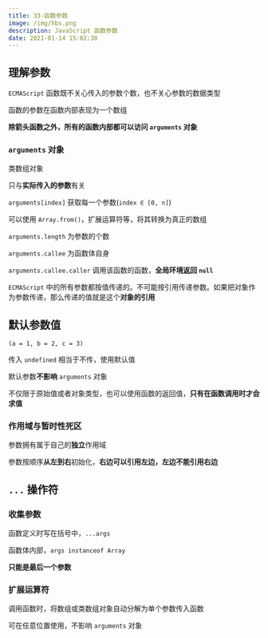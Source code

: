 ```yaml
---
title: 33-函数参数
image: /img/hbs.png
description: JavaScript 函数参数
date: 2021-01-14 15:02:38
---
```



## 理解参数

`ECMAScript` 函数既不关心传入的参数个数，也不关心参数的数据类型

函数的参数在函数内部表现为一个数组

**除箭头函数之外，所有的函数内部都可以访问 `arguments` 对象**

### `arguments` 对象

类数组对象

只与**实际传入的参数**有关

`arguments[index]` 获取每一个参数(`index ∈ [0, n]`)

可以使用 `Array.from()`，扩展运算符等，将其转换为真正的数组

`arguments.length` 为参数的个数

`arguments.callee` 为函数体自身

`arguments.callee.caller` 调用该函数的函数，**全局环境返回 `null`**

`ECMAScript` 中的所有参数都按值传递的。不可能按引用传递参数。如果把对象作为参数传递，那么传递的值就是这个**对象的引用**

## 默认参数值

`(a = 1, b = 2, c = 3)`

传入 `undefined` 相当于不传，使用默认值

默认参数**不影响** `arguments` 对象

不仅限于原始值或者对象类型，也可以使用函数的返回值，**只有在函数调用时才会求值**

### 作用域与暂时性死区

参数拥有属于自己的**独立**作用域

参数按顺序**从左到右**初始化，**右边可以引用左边，左边不能引用右边**

## `...` 操作符

### 收集参数

函数定义时写在括号中，`...args`

函数体内部，`args instanceof Array`

**只能是最后一个参数**

### 扩展运算符

调用函数时，将数组或类数组对象自动分解为单个参数传入函数

可在任意位置使用，不影响 `arguments` 对象
